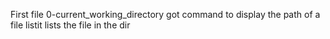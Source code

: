  First file 0-current_working_directory got command to display the path of a file 
listit lists the file in the dir
